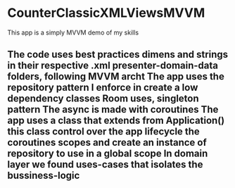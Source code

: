 # CounterClassicXMLViewsMVVM
This app is a simply MVVM demo of my skills

The code uses best practices
dimens and strings in their respective .xml
presenter-domain-data folders, following MVVM archt
The app uses the repository pattern 
I enforce in create a low dependency classes
Room uses, singleton pattern
The async is made with coroutines
The app uses a class that extends from Application()
this class control over the app lifecycle the coroutines scopes
and create an instance of repository to use in a global scope
In domain layer we found uses-cases that isolates the bussiness-logic
--
